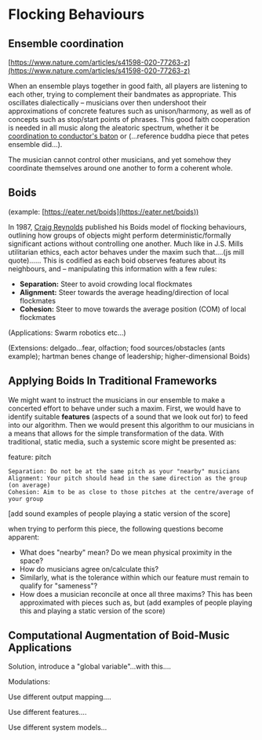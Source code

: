 # Flocking Behaviours

## Ensemble coordination

[https://www.nature.com/articles/s41598-020-77263-z](https://www.nature.com/articles/s41598-020-77263-z)

When an ensemble plays together in good faith, all players are listening to each other, trying to complement their bandmates as appropriate. This oscillates dialectically – musicians over then undershoot their approximations of concrete features such as unison/harmony, as well as of concepts such as stop/start points of phrases. This good faith cooperation is needed in all music along the aleatoric spectrum, whether it be [coordination to conductor's baton](https://www.nature.com/articles/s41598-019-42395-4#Sec22) or (...reference buddha piece that petes ensemble did...).&#x20;

The musician cannot control other musicians, and yet somehow they coordinate themselves around one another to form a coherent whole.

## Boids



(example: [https://eater.net/boids](https://eater.net/boids))

In 1987, [Craig Reynolds](https://en.wikipedia.org/wiki/Craig\_Reynolds\_\(computer\_graphics\)) published his Boids model of flocking behaviours,  outlining how groups of objects might perform deterministic/formally significant actions without controlling one another. Much like in J.S. Mills utilitarian ethics, each actor behaves under the maxim such that....(js mill quote)...... This is codified as each boid observes features about its neighbours, and – manipulating this information with a few rules:

* **Separation:** Steer to avoid crowding local flockmates&#x20;
* **Alignment:** Steer towards the average heading/direction of local flockmates&#x20;
* **Cohesion:** Steer to move towards the average position (COM) of local flockmates

(Applications: Swarm robotics etc...)

(Extensions: delgado...fear, olfaction; food sources/obstacles (ants example); hartman benes change of leadership; higher-dimensional Boids)

## Applying Boids In Traditional Frameworks

We might want to instruct the musicians in our ensemble to make a concerted effort to behave under such a maxim. First, we would have to identify suitable **features** (aspects of a sound that we look out for) to feed into our algorithm. Then we would present this algorithm to our musicians in a means that allows for the simple transformation of the data. With traditional, static media, such a systemic score might be presented as:

feature: pitch

```
Separation: Do not be at the same pitch as your "nearby" musicians
Alignment: Your pitch should head in the same direction as the group (on average)
Cohesion: Aim to be as close to those pitches at the centre/average of your group
```

\[add sound examples of people playing a static version of the score]

when trying to perform this piece, the following questions become apparent:

* What does "nearby" mean? Do we mean physical proximity in the space?
* How do musicians agree on/calculate this?&#x20;
* Similarly, what is the tolerance within which our feature must remain to qualify for "sameness"?
* How does a musician reconcile at once all three maxims? This has been approximated with pieces such as, but (add examples of people playing this and playing a static version of the score)

## Computational Augmentation of Boid-Music Applications

Solution, introduce a "global variable"...with this....

Modulations:

Use different output mapping....

Use different features....

Use different system models...
